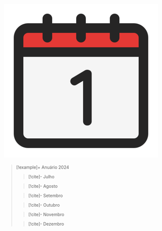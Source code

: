 ![image](.attachments/200f9579b97a40474992ae624fd8b13884f54a7c.png) 
---
> [!example]+ Anuário 2024
> > [!cite]- Julho
>
> > [!cite]- Agosto
>
> > [!cite]- Setembro
>
> > [!cite]- Outubro
>
> > [!cite]- Novembro
>
> > [!cite]- Dezembro
